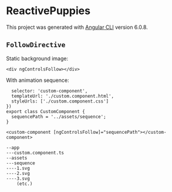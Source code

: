 # ReactivePuppies

This project was generated with [Angular CLI](https://github.com/angular/angular-cli) version 6.0.8.

## `FollowDirective`

Static background image:

`<div ngControlsFollow></div>`

With animation sequence:

```@Component({
  selector: 'custom-component',
  templateUrl: './custom.component.html',
  styleUrls: ['./custom.component.css']
})
export class CustomComponent {
  sequencePath = '../assets/sequence';
}

<custom-component [ngControlsFollow]="sequencePath"></custom-component>

--app
---custom.component.ts
--assets
---sequence
----1.svg
----2.svg
----3.svg
    (etc.)

